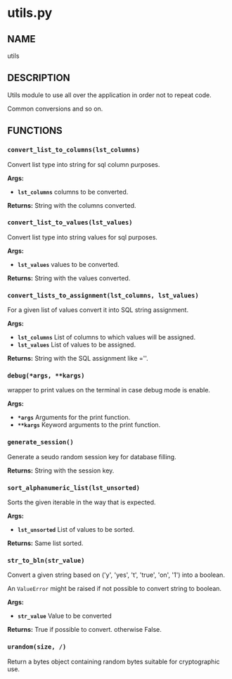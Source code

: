 # utils.py

## NAME
utils

## DESCRIPTION
Utils module to use all over the application in order
not to repeat code.

Common conversions and so on.

## FUNCTIONS

### `convert_list_to_columns(lst_columns)`
Convert list type into string for sql column purposes.

**Args:**

 * **`lst_columns`**  columns to be converted.

**Returns:** String with the columns converted.


### `convert_list_to_values(lst_values)`
Convert list type into string values for sql purposes.

**Args:**

 * **`lst_values`**  values to be converted.

**Returns:** String with the values converted.


### `convert_lists_to_assignment(lst_columns, lst_values)`
For a given list of values convert it into SQL string assignment.

**Args:**

 * **`lst_columns`**  List of columns to which values will be assigned.
 * **`lst_values`**  List of values to be assigned.

**Returns:** String with the SQL assignment like <column>='<value>'.


### `debug(*args, **kargs)`
wrapper to print values on the terminal in case debug mode is enable.

**Args:**

 * **`*args`**  Arguments for the print function.
 * **`**kargs`**  Keyword arguments to the print function.


### `generate_session()`
Generate a seudo random session key for database filling.

**Returns:** String with the session key.


### `sort_alphanumeric_list(lst_unsorted)`
Sorts the given iterable in the way that is expected.

**Args:**

 * **`lst_unsorted`**  List of values to be sorted.

**Returns:** Same list sorted.


### `str_to_bln(str_value)`
Convert a given string based on ('y', 'yes', 't', 'true', 'on', '1') into a boolean.

An `ValueError` might be raised if not possible to convert string to boolean.

**Args:**

 * **`str_value`**  Value to be converted

**Returns:** True if possible to convert. otherwise False.


### `urandom(size, /)`
Return a bytes object containing random bytes suitable for cryptographic use.
